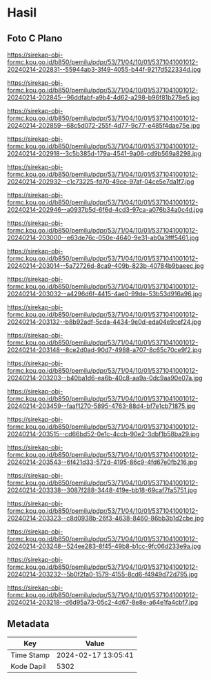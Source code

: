 # Hasil

## Foto C Plano

https://sirekap-obj-formc.kpu.go.id/b850/pemilu/pdpr/53/71/04/10/01/5371041001012-20240214-202831--55944ab3-3f49-4055-b44f-9217d522334d.jpg

https://sirekap-obj-formc.kpu.go.id/b850/pemilu/pdpr/53/71/04/10/01/5371041001012-20240214-202845--96ddfabf-a9b4-4d62-a298-b96f81b278e5.jpg

https://sirekap-obj-formc.kpu.go.id/b850/pemilu/pdpr/53/71/04/10/01/5371041001012-20240214-202859--68c5d072-255f-4d77-9c77-e485f4dae75e.jpg

https://sirekap-obj-formc.kpu.go.id/b850/pemilu/pdpr/53/71/04/10/01/5371041001012-20240214-202918--3c5b385d-179a-4541-9a06-cd9b569a8298.jpg

https://sirekap-obj-formc.kpu.go.id/b850/pemilu/pdpr/53/71/04/10/01/5371041001012-20240214-202932--c1c73225-fd70-49ce-97af-04ce5e7da1f7.jpg

https://sirekap-obj-formc.kpu.go.id/b850/pemilu/pdpr/53/71/04/10/01/5371041001012-20240214-202946--a0937b5d-6f6d-4cd3-97ca-a076b34a0c4d.jpg

https://sirekap-obj-formc.kpu.go.id/b850/pemilu/pdpr/53/71/04/10/01/5371041001012-20240214-203000--e63de76c-050e-4640-9e31-ab0a3fff5461.jpg

https://sirekap-obj-formc.kpu.go.id/b850/pemilu/pdpr/53/71/04/10/01/5371041001012-20240214-203014--5a72726d-8ca9-409b-823b-40784b9baeec.jpg

https://sirekap-obj-formc.kpu.go.id/b850/pemilu/pdpr/53/71/04/10/01/5371041001012-20240214-203032--a4296d6f-4415-4ae0-99de-53b53d916a96.jpg

https://sirekap-obj-formc.kpu.go.id/b850/pemilu/pdpr/53/71/04/10/01/5371041001012-20240214-203132--b8b92adf-5cda-4434-9e0d-eda04e9cef24.jpg

https://sirekap-obj-formc.kpu.go.id/b850/pemilu/pdpr/53/71/04/10/01/5371041001012-20240214-203148--8ce2d0ad-90d7-4988-a707-8c65c70ce9f2.jpg

https://sirekap-obj-formc.kpu.go.id/b850/pemilu/pdpr/53/71/04/10/01/5371041001012-20240214-203203--b40ba1d6-ea6b-40c8-aa9a-0dc9aa90e07a.jpg

https://sirekap-obj-formc.kpu.go.id/b850/pemilu/pdpr/53/71/04/10/01/5371041001012-20240214-203459--faaf1270-5895-4763-88d4-bf7e1cb71875.jpg

https://sirekap-obj-formc.kpu.go.id/b850/pemilu/pdpr/53/71/04/10/01/5371041001012-20240214-203515--cd66bd52-0e1c-4ccb-90e2-3dbf1b58ba29.jpg

https://sirekap-obj-formc.kpu.go.id/b850/pemilu/pdpr/53/71/04/10/01/5371041001012-20240214-203543--6f421d33-572d-4195-86c9-4fd67e0fb216.jpg

https://sirekap-obj-formc.kpu.go.id/b850/pemilu/pdpr/53/71/04/10/01/5371041001012-20240214-203338--3087f288-3448-419e-bb18-69caf7fa5751.jpg

https://sirekap-obj-formc.kpu.go.id/b850/pemilu/pdpr/53/71/04/10/01/5371041001012-20240214-203323--c8d0938b-26f3-4638-8460-86bb3b1d2cbe.jpg

https://sirekap-obj-formc.kpu.go.id/b850/pemilu/pdpr/53/71/04/10/01/5371041001012-20240214-203248--524ee283-8f45-49b8-b1cc-9fc06d233e9a.jpg

https://sirekap-obj-formc.kpu.go.id/b850/pemilu/pdpr/53/71/04/10/01/5371041001012-20240214-203232--5b0f2fa0-1579-4155-8cd6-f4949d72d795.jpg

https://sirekap-obj-formc.kpu.go.id/b850/pemilu/pdpr/53/71/04/10/01/5371041001012-20240214-203218--d6d95a73-05c2-4d67-8e8e-a64e1fa4cbf7.jpg


## Metadata

| Key        | Value               |
| ---------- | ------------------- |
| Time Stamp | 2024-02-17 13:05:41 |
| Kode Dapil | 5302                |



